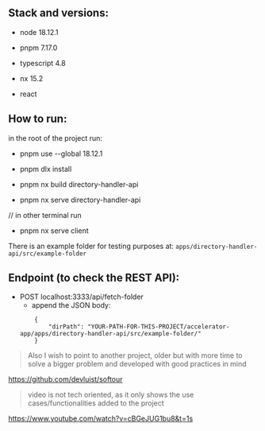 
## Stack and versions:

- node 18.12.1
- pnpm 7.17.0
- typescript 4.8
- nx 15.2

- react

## How to run:

in the root of the project run:

- pnpm use --global 18.12.1

- pnpm dlx install
- pnpm nx build directory-handler-api
- pnpm nx serve directory-handler-api

// in other terminal run
- pnpm nx serve client

There is an example folder for testing purposes at:
    `apps/directory-handler-api/src/example-folder`


## Endpoint (to check the REST API):

- POST localhost:3333/api/fetch-folder
    - append the JSON body:
    ```
        {
            "dirPath": "YOUR-PATH-FOR-THIS-PROJECT/accelerator-app/apps/directory-handler-api/src/example-folder/"
        }
    ```


> Also I wish to point to another project, older but with more time to solve a bigger problem and developed with good practices in mind

https://github.com/devluist/softour


> video is not tech oriented, as it only shows the use cases/functionalities added to the project

https://www.youtube.com/watch?v=cBGeJUG1bu8&t=1s
